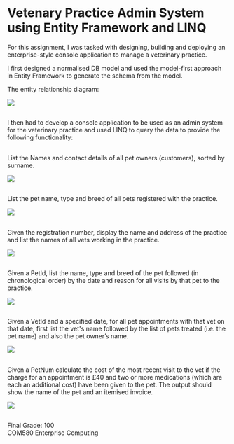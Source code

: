 # Vetenary Practice Admin System using Entity Framework and LINQ

For this assignment, I was tasked with designing, building and deploying an enterprise-style console application to manage a veterinary practice. 

I first designed a normalised DB model and used the model-first approach in Entity Framework to generate the schema from the model.

The entity relationship diagram:

<img src="https://github.com/zita94/VetenaryPracticeAdminSystem/assets/56891175/d8931f73-d490-4fe7-badb-2a3271473183">

##
I then had to develop a console application to be used as an admin system for the veterinary practice and used LINQ to query the data to provide the following functionality:

##
List the Names and contact details of all pet owners (customers), sorted by surname.

<img src="https://github.com/zita94/VetenaryPracticeAdminSystem/assets/56891175/8a2b4e5c-f438-4202-ab2e-74d95526f78b">

##
List the pet name, type and breed of all pets registered with the practice.

<img src="https://github.com/zita94/VetenaryPracticeAdminSystem/assets/56891175/27b19fb6-2d50-44a4-b3cc-68f6a241d867">

##
Given the registration number, display the name and address of the practice and list the names of all vets working in the practice.

<img src="https://github.com/zita94/VetenaryPracticeAdminSystem/assets/56891175/866c2029-ce8c-466f-a3a3-1ff85e950d50">

##
Given a PetId, list the name, type and breed of the pet followed (in chronological order) by the date and reason for all visits by that pet to the practice.

<img src="https://github.com/zita94/VetenaryPracticeAdminSystem/assets/56891175/fdf8d3e9-3818-4986-ab26-d6e2937f97a0">

##
Given a VetId and a specified date, for all pet appointments with that vet on that date, first list the vet's name followed by the list of pets treated (i.e. the pet name) and also the pet owner’s name.

<img src="https://github.com/zita94/VetenaryPracticeAdminSystem/assets/56891175/90fec54d-8156-4225-881b-cd1405a73e99">

##
Given a PetNum calculate the cost of the most recent visit to the vet if the charge for an appointment is £40 and two or more medications (which are each an additional cost) have been given to the pet. The output should show the name of the pet and an itemised invoice.

<img src="https://github.com/zita94/VetenaryPracticeAdminSystem/assets/56891175/8cb69dec-2974-4eb4-8d86-acc9e8c25221">

##
Final Grade: 100  
COM580 Enterprise Computing
